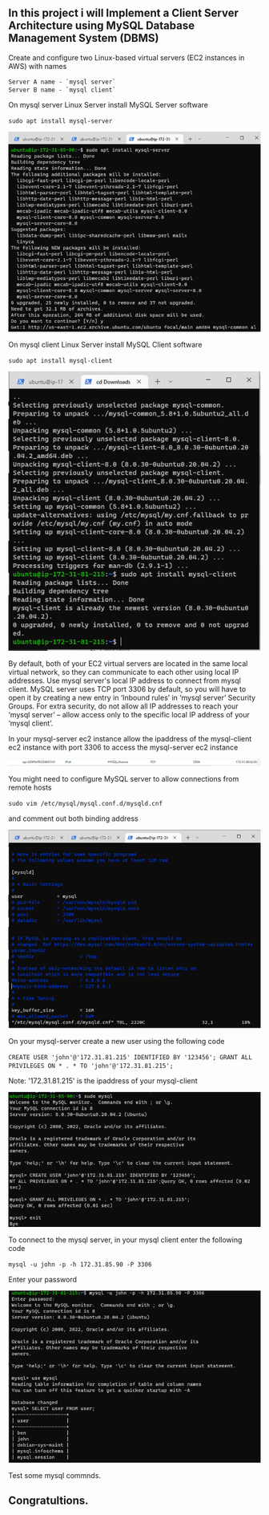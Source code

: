 ## In this project i will Implement a Client Server Architecture using MySQL Database Management System (DBMS)

Create and configure two Linux-based virtual servers (EC2 instances in AWS) with names

```
Server A name - `mysql server`
Server B name - `mysql client`
```

On mysql server Linux Server install MySQL Server software

`sudo apt install mysql-server`

![mysql_server_install](./images/mysql_server_install1.PNG)

On mysql client Linux Server install MySQL Client software

`sudo apt install mysql-client`

![mysql_client_install](./images/mysql_client_install.PNG)

By default, both of your EC2 virtual servers are located in the same local virtual network, so they can communicate to each other using local IP addresses. Use mysql server's local IP address to connect from mysql client. MySQL server uses TCP port 3306 by default, so you will have to open it by creating a new entry in ‘Inbound rules’ in ‘mysql server’ Security Groups. For extra security, do not allow all IP addresses to reach your ‘mysql server’ – allow access only to the specific local IP address of your ‘mysql client’.

In your mysql-server ec2 instance allow the ipaddress of the mysql-client ec2 instance with port 3306 to access the mysql-server ec2 instance

![Allow_port_3306](./images/Allow_port_3306.PNG)

You might need to configure MySQL server to allow connections from remote hosts

`sudo vim /etc/mysql/mysql.conf.d/mysqld.cnf`

and comment out both binding address

![Comment address](./images/Replace_binding_addr1.PNG)


On your mysql-server create a new user using the following code

`CREATE USER 'john'@'172.31.81.215' IDENTIFIED BY '123456';
GRANT ALL PRIVILEGES ON * . * TO 'john'@'172.31.81.215';`

Note: '172.31.81.215' is the ipaddress of your mysql-client

![Crete new user](./images/create_new_user1.PNG)

To connect to the mysql server, in your mysql client enter the following code

`mysql -u john -p -h 172.31.85.90 -P 3306`

Enter your password

![Crete new user](./images/Remote_connect_database_server.PNG)

Test some mysql commnds.

## Congratultions.